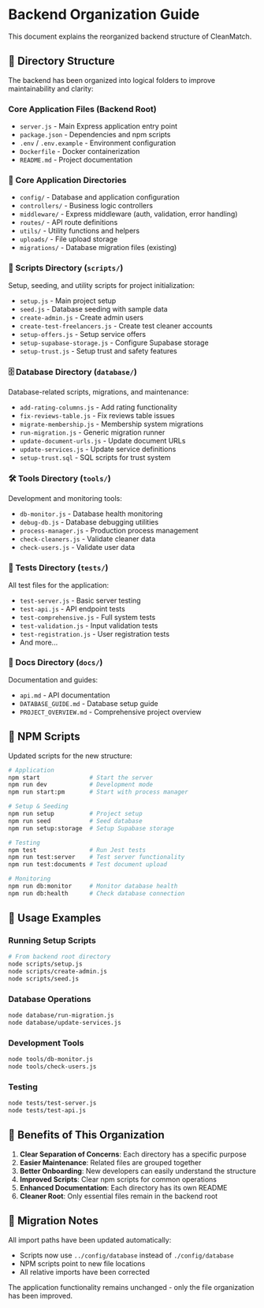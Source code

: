 # Backend Organization Guide

This document explains the reorganized backend structure of CleanMatch.

## 📁 Directory Structure

The backend has been organized into logical folders to improve maintainability and clarity:

### Core Application Files (Backend Root)
- `server.js` - Main Express application entry point
- `package.json` - Dependencies and npm scripts
- `.env` / `.env.example` - Environment configuration
- `Dockerfile` - Docker containerization
- `README.md` - Project documentation

### 🔧 Core Application Directories
- `config/` - Database and application configuration
- `controllers/` - Business logic controllers
- `middleware/` - Express middleware (auth, validation, error handling)
- `routes/` - API route definitions
- `utils/` - Utility functions and helpers
- `uploads/` - File upload storage
- `migrations/` - Database migration files (existing)

### 📜 Scripts Directory (`scripts/`)
Setup, seeding, and utility scripts for project initialization:
- `setup.js` - Main project setup
- `seed.js` - Database seeding with sample data
- `create-admin.js` - Create admin users
- `create-test-freelancers.js` - Create test cleaner accounts
- `setup-offers.js` - Setup service offers
- `setup-supabase-storage.js` - Configure Supabase storage
- `setup-trust.js` - Setup trust and safety features

### 🗄️ Database Directory (`database/`)
Database-related scripts, migrations, and maintenance:
- `add-rating-columns.js` - Add rating functionality
- `fix-reviews-table.js` - Fix reviews table issues
- `migrate-membership.js` - Membership system migrations
- `run-migration.js` - Generic migration runner
- `update-document-urls.js` - Update document URLs
- `update-services.js` - Update service definitions
- `setup-trust.sql` - SQL scripts for trust system

### 🛠️ Tools Directory (`tools/`)
Development and monitoring tools:
- `db-monitor.js` - Database health monitoring
- `debug-db.js` - Database debugging utilities
- `process-manager.js` - Production process management
- `check-cleaners.js` - Validate cleaner data
- `check-users.js` - Validate user data

### 🧪 Tests Directory (`tests/`)
All test files for the application:
- `test-server.js` - Basic server testing
- `test-api.js` - API endpoint tests
- `test-comprehensive.js` - Full system tests
- `test-validation.js` - Input validation tests
- `test-registration.js` - User registration tests
- And more...

### 📖 Docs Directory (`docs/`)
Documentation and guides:
- `api.md` - API documentation
- `DATABASE_GUIDE.md` - Database setup guide
- `PROJECT_OVERVIEW.md` - Comprehensive project overview

## 🚀 NPM Scripts

Updated scripts for the new structure:

```bash
# Application
npm start              # Start the server
npm run dev            # Development mode
npm run start:pm       # Start with process manager

# Setup & Seeding
npm run setup          # Project setup
npm run seed           # Seed database
npm run setup:storage  # Setup Supabase storage

# Testing
npm test               # Run Jest tests
npm run test:server    # Test server functionality
npm run test:documents # Test document upload

# Monitoring
npm run db:monitor     # Monitor database health
npm run db:health      # Check database connection
```

## 📝 Usage Examples

### Running Setup Scripts
```bash
# From backend root directory
node scripts/setup.js
node scripts/create-admin.js
node scripts/seed.js
```

### Database Operations
```bash
node database/run-migration.js
node database/update-services.js
```

### Development Tools
```bash
node tools/db-monitor.js
node tools/check-users.js
```

### Testing
```bash
node tests/test-server.js
node tests/test-api.js
```

## 🎯 Benefits of This Organization

1. **Clear Separation of Concerns**: Each directory has a specific purpose
2. **Easier Maintenance**: Related files are grouped together
3. **Better Onboarding**: New developers can easily understand the structure
4. **Improved Scripts**: Clear npm scripts for common operations
5. **Enhanced Documentation**: Each directory has its own README
6. **Cleaner Root**: Only essential files remain in the backend root

## 🔄 Migration Notes

All import paths have been updated automatically:
- Scripts now use `../config/database` instead of `./config/database`
- NPM scripts point to new file locations
- All relative imports have been corrected

The application functionality remains unchanged - only the file organization has been improved.
